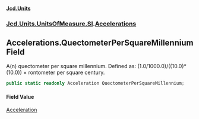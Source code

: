 #### [Jcd.Units](index.md 'index')
### [Jcd.Units.UnitsOfMeasure.SI](Jcd.Units.UnitsOfMeasure.SI.md 'Jcd.Units.UnitsOfMeasure.SI').[Accelerations](Accelerations.md 'Jcd.Units.UnitsOfMeasure.SI.Accelerations')

## Accelerations.QuectometerPerSquareMillennium Field

A(n) quectometer per square millennium. Defined as: (1.0/1000.0)/((10.0)*(10.0)) × rontometer per square century.

```csharp
public static readonly Acceleration QuectometerPerSquareMillennium;
```

#### Field Value
[Acceleration](Acceleration.md 'Jcd.Units.UnitTypes.Acceleration')